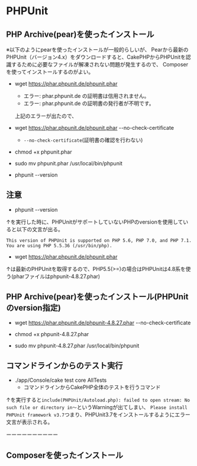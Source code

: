# PHPUnit

## PHP Archive(pear)を使ったインストール

※以下のようにpearを使ったインストールが一般的らしいが、
Pearから最新のPHPUnit（バージョン4.x）をダウンロードすると、CakePHPからPHPUnitを認識するために必要なファイルが解凍されない問題が発生するので、
Composerを使ってインストールするのがよい。

- wget https://phar.phpunit.de/phpunit.phar
  - エラー: phar.phpunit.de の証明書は信用されません。
  - エラー: phar.phpunit.de の証明書の発行者が不明です。
  
  上記のエラーが出たので、

- wget https://phar.phpunit.de/phpunit.phar --no-check-certificate
  - `--no-check-certificate`(証明書の確認を行わない)

- chmod +x phpunit.phar

- sudo mv phpunit.phar /usr/local/bin/phpunit

- phpunit --version

## 注意

- phpunit --version

↑を実行した時に、PHPUnitがサポートしていないPHPのversionを使用していると以下の文言が出る。

`This version of PHPUnit is supported on PHP 5.6, PHP 7.0, and PHP 7.1.
You are using PHP 5.5.36 (/usr/bin/php).`

- wget https://phar.phpunit.de/phpunit.phar

↑は最新のPHPUnitを取得するので、PHP5.5(>=)の場合はPHPUnitは4.8系を使う(pharファイルはphpunit-4.8.27.phar)

## PHP Archive(pear)を使ったインストール(PHPUnitのversion指定)

- wget https://phar.phpunit.de/phpunit-4.8.27.phar --no-check-certificate

- chmod +x phpunit-4.8.27.phar

- sudo mv phpunit-4.8.27.phar /usr/local/bin/phpunit

## コマンドラインからのテスト実行

- ./app/Console/cake test core AllTests
  - コマンドラインからCakePHP全体のテストを行うコマンド

↑を実行すると`include(PHPUnit/Autoload.php): failed to open stream: No such file or directory in〜`というWarningが出てしまい、
`Please install PHPUnit framework v3.7`つまり、PHPUnit3.7をインストールするようにエラー文言が表示される。

ーーーーーーーーーー

## Composerを使ったインストール
